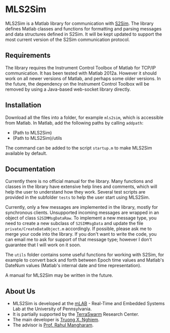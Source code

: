 MLS2Sim
=======

MLS2Sim is a Matlab library for communication with [S2Sim](https://github.com/asakyurek/S2Sim).
The library defines Matlab classes and functions for formatting and parsing messages and data structures defined in S2Sim.
It will be kept updated to support the most current version of the S2Sim communication protocol.

Requirements
------------

The library requires the Instrument Control Toolbox of Matlab for TCP/IP communication.
It has been tested with Matlab 2012a.
However it should work on all newer versions of Matlab, and perhaps some older versions.
In the future, the dependency on the Instrument Control Toolbox will be removed by using a Java-based web-socket library directly.

Installation
------------

Download all the files into a folder, for example `mls2sim`, which is accessible from Matlab.
In Matlab, add the following paths by calling `addpath`:

- (Path to MLS2Sim)
- (Path to MLS2Sim)/utils

The command can be added to the script `startup.m` to make MLS2Sim available by default.

Documentation
-------------

Currently there is no official manual for the library.
Many functions and classes in the library have extensive help lines and comments, which will help the user to understand how they work.
Several test scripts are provided in the subfolder `tests` to help the user start using MLS2Sim.

Currently, only a few messages are implemented in the library, mostly for synchronous clients.
Unsupported incoming messages are wrapped in an object of class `S2SIMMsgDataRaw`.
To implement a new message type, you need to create a new subclass of `S2SIMMsgData` and update the file `private/CreateDataObject.m` accordingly.
If possible, please ask me to merge your code into the library.
If you don't want to write the code, you can email me to ask for support of that message type; however I don't guarantee that I will work on it soon.

The `utils` folder contains some useful functions for working with S2Sim, for example to convert back and forth between Epoch time values and Matlab's DateNum values (Matlab's internal date and time representation).

A manual for MLS2Sim may be written in the future.

About Us
--------

- MLS2Sim is developed at the [mLAB](http://mlab.seas.upenn.edu/) - Real-Time and Embedded Systems Lab at the University of Pennsylvania.
- It is partially supported by the [TerraSwarm](http://www.terraswarm.org/) Research Center.
- The main developer is [Truong X. Nghiem](http://www.seas.upenn.edu/~nghiem/).
- The advisor is [Prof. Rahul Mangharam](http://www.seas.upenn.edu/~rahulm/).

